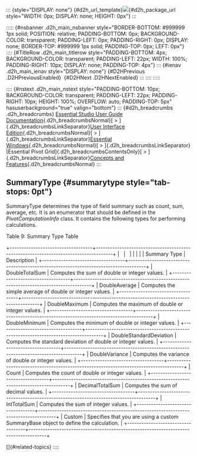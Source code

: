 ::: {style="DISPLAY: none"}
[](ms-xhelp:///?Id=d2h_url_template){#d2h_url_template}![](!package_url!){#d2h_package_url style="WIDTH: 0px; DISPLAY: none; HEIGHT: 0px"}
:::

::::: {#nsbanner .d2h_main_nsbanner style="BORDER-BOTTOM: #999999 1px solid; POSITION: relative; PADDING-BOTTOM: 0px; BACKGROUND-COLOR: transparent; PADDING-LEFT: 0px; PADDING-RIGHT: 0px; DISPLAY: none; BORDER-TOP: #999999 1px solid; PADDING-TOP: 0px; LEFT: 0px"}
:::: {#TitleRow .d2h_main_titlerow style="PADDING-BOTTOM: 4px; BACKGROUND-COLOR: transparent; PADDING-LEFT: 22px; WIDTH: 100%; PADDING-RIGHT: 10px; DISPLAY: none; PADDING-TOP: 4px"}
::: {#ienav .d2h_main_ienav style="DISPLAY: none"}
[](ms-xhelp:///?Id=28688f20-e435-43f1-9bf3-37a2fc4c8eab){#D2HPrevious .D2HPreviousEnabled}  [](ms-xhelp:///?Id=fe252a52-66a8-41b6-8b37-ef28c8bd60f8){#D2HNext .D2HNextEnabled}
:::
::::
:::::

:::: {#nstext .d2h_main_nstext style="PADDING-BOTTOM: 10px; BACKGROUND-COLOR: transparent; PADDING-LEFT: 22px; PADDING-RIGHT: 10px; HEIGHT: 100%; OVERFLOW: auto; PADDING-TOP: 5px" hasuserbackground="true" valign="bottom"}
::: {#d2h_breadcrumbs .d2h_breadcrumbs}
[Essential Studio User Guide Documentation](ms-xhelp:///?Id=12457748-09e3-4d74-a240-8e049cedf030){.d2h_breadcrumbsNormal}[ \> ]{.d2h_breadcrumbsLinkSeparator}[User Interface Edition](ms-xhelp:///?Id=c29296b7-531c-413b-a0ec-488ca1f7f669){.d2h_breadcrumbsNormal}[ \> ]{.d2h_breadcrumbsLinkSeparator}[Essential Windows](ms-xhelp:///?Id=e60759d8-47a4-4570-9d7a-16a68d63f2ea){.d2h_breadcrumbsNormal}[ \> ]{.d2h_breadcrumbsLinkSeparator}[Essential Pivot Grid]{.d2h_breadcrumbsContentsOnly}[ \> ]{.d2h_breadcrumbsLinkSeparator}[Concepts and Features](ms-xhelp:///?Id=4ac202a5-4d9d-4bd8-8592-31692c415d53){.d2h_breadcrumbsNormal}
:::

## SummaryType {#summarytype style="tab-stops: 0pt"}

SummaryType determines the type of field summary such as count, sum, average, etc. It is an enumerator that should be defined in the *PivotComputationInfo* class. It contains the following types for performing calculations.

Table 9: Summary Type Table

+-----------------------------------+-------------------------------------------------------------------------------------+
|                                   |                                                                                     |
|                                   |                                                                                     |
| Summary Type                      | Description                                                                         |
+-----------------------------------+-------------------------------------------------------------------------------------+
| DoubleTotalSum                    | Computes the sum of double or integer values.                                       |
+-----------------------------------+-------------------------------------------------------------------------------------+
| DoubleAverage                     | Computes the simple average of double or integer values.                            |
+-----------------------------------+-------------------------------------------------------------------------------------+
| DoubleMaximum                     | Computes the maximum of double or integer values.                                   |
+-----------------------------------+-------------------------------------------------------------------------------------+
| DoubleMinimum                     | Computes the minimum of double or integer values.                                   |
+-----------------------------------+-------------------------------------------------------------------------------------+
| DoubleStandardDeviation           | Computes the standard deviation of double or integer values.                        |
+-----------------------------------+-------------------------------------------------------------------------------------+
| DoubleVariance                    | Computes the variance of double or integer values.                                  |
+-----------------------------------+-------------------------------------------------------------------------------------+
| Count                             | Computes the count of double or integer values.                                     |
+-----------------------------------+-------------------------------------------------------------------------------------+
| DecimalTotalSum                   | Computes the sum of decimal values.                                                 |
+-----------------------------------+-------------------------------------------------------------------------------------+
| IntTotalSum                       | Computes the sum of integer values.                                                 |
+-----------------------------------+-------------------------------------------------------------------------------------+
| Custom                            | Specifies that you are using a custom SummaryBase object to define the calculation. |
+-----------------------------------+-------------------------------------------------------------------------------------+

[]{#related-topics}
::::
